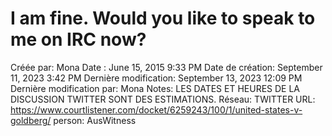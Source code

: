 # I am fine. Would you like to speak to me on IRC now?

Créée par: Mona
Date : June 15, 2015 9:33 PM
Date de création: September 11, 2023 3:42 PM
Dernière modification: September 13, 2023 12:09 PM
Dernière modification par: Mona
Notes: LES DATES ET HEURES DE LA DISCUSSION TWITTER SONT DES ESTIMATIONS.
Réseau: TWITTER
URL: https://www.courtlistener.com/docket/6259243/100/1/united-states-v-goldberg/
person: AusWitness